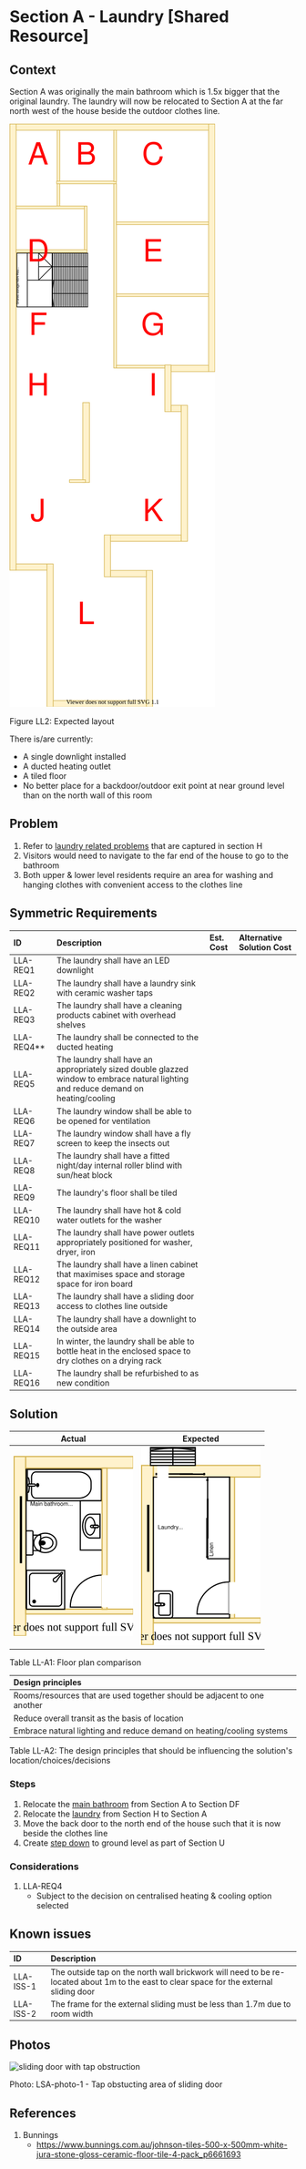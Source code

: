 # Section A - Laundry [Shared Resource]

## Context

Section A was originally the main bathroom which is 1.5x bigger that the original laundry. The laundry will now be relocated to Section A at the far north west of the house beside the outdoor clothes line. 

![TO-BE lower-level diagram](Lower-Level-TO-BE-sections.svg)

Figure LL2: Expected layout

There is/are currently:
* A single downlight installed
* A ducted heating outlet
* A tiled floor
* No better place for a backdoor/outdoor exit point at near ground level than on the north wall of this room  


## Problem

1. Refer to [laundry related problems](./section-H-requirements.md#Problem) that are captured in section H
2. Visitors would need to navigate to the far end of the house to go to the bathroom
3. Both upper & lower level residents require an area for washing and hanging clothes with convenient access to the clothes line


## Symmetric Requirements

|ID|Description|Est. Cost|Alternative Solution Cost|
|:---|:---|:---|:---|
|LLA-REQ1|The laundry shall have an LED downlight|||
|LLA-REQ2|The laundry shall have a laundry sink with ceramic washer taps|||
|LLA-REQ3|The laundry shall have a cleaning products cabinet with overhead shelves|||
|LLA-REQ4**|The laundry shall be connected to the ducted heating|||
|LLA-REQ5|The laundry shall have an appropriately sized double glazzed window to embrace natural lighting and reduce demand on heating/cooling|||
|LLA-REQ6|The laundry window shall be able to be opened for ventilation|||
|LLA-REQ7|The laundry window shall have a fly screen to keep the insects out|||
|LLA-REQ8|The laundry shall have a fitted night/day internal roller blind with sun/heat block|||
|LLA-REQ9|The laundry's floor shall be tiled|||
|LLA-REQ10|The laundry shall have hot & cold water outlets for the washer|||
|LLA-REQ11|The laundry shall have power outlets appropriately positioned for washer, dryer, iron|||
|LLA-REQ12|The laundry shall have a linen cabinet that maximises space and storage space for iron board|||
|LLA-REQ13|The laundry shall have a sliding door access to clothes line outside|||
|LLA-REQ14|The laundry shall have a downlight to the outside area|||
|LLA-REQ15|In winter, the laundry shall be able to bottle heat in the enclosed space to dry clothes on a drying rack|||
|LLA-REQ16|The laundry shall be refurbished to as new condition|||


## Solution

|Actual|Expected|
|:---:|:---:|
|![AS-IS lower-level section A diagram](Lower-Level-AS-IS-section-A.svg)|![TO-BE lower-level section A diagram](Lower-Level-TO-BE-section-A.svg)|

Table LL-A1: Floor plan comparison

|Design principles|
|:---|
|Rooms/resources that are used together should be adjacent to one another|
|Reduce overall transit as the basis of location|
|Embrace natural lighting and reduce demand on heating/cooling systems|

Table LL-A2: The design principles that should be influencing the solution's location/choices/decisions

### Steps

1. Relocate the [main bathroom](./section-DF-requirements.md) from Section A to Section DF
2. Relocate the [laundry](./section-H-requirements.md) from Section H to Section A
3. Move the back door to the north end of the house such that it is now beside the clothes line  
4. Create [step down](../landscape/section-U-requirements.md) to ground level as part of Section U

### Considerations

1. LLA-REQ4
    - Subject to the decision on centralised heating & cooling option selected


## Known issues

|ID|Description|
|:---|:---|
|LLA-ISS-1|The outside tap on the north wall brickwork will need to be re-located about 1m to the east to clear space for the external sliding door|
|LLA-ISS-2|The frame for the external sliding must be less than 1.7m due to room width|  


## Photos

![sliding door with tap obstruction](../landscape/photos/IMG_20201016_124657344_HDR.jpg)

Photo: LSA-photo-1 - Tap obstucting area of sliding door


## References
1. Bunnings
    - https://www.bunnings.com.au/johnson-tiles-500-x-500mm-white-jura-stone-gloss-ceramic-floor-tile-4-pack_p6661693
